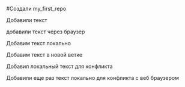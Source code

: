 ﻿#Создали my_first_repo

Добавили текст

добавили текст через браузер

Добавим текст локально

Добавим текст в новой ветке

Добавил локальный текст для конфликта

Добавили еще раз текст локально для конфликта с веб браузером
